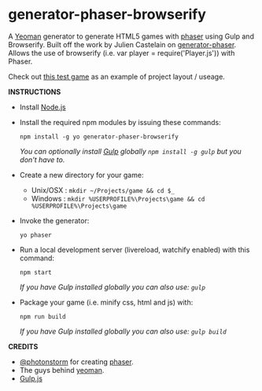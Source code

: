 generator-phaser-browserify
=================

A [Yeoman](http://yeoman.io/) generator to generate HTML5 games with [phaser](http://phaser.io/) using Gulp and Browserify. Built off the work by Julien Castelain on [generator-phaser](https://github.com/julien/generator-phaser). Allows the use of browserify (i.e. var player = require('Player.js')) with Phaser.

Check out [this test game](https://github.com/jroblak/sagdc2014) as an example of project layout / useage.

**INSTRUCTIONS**

+ Install [Node.js](http://www.nodejs.org)

+ Install the required npm modules by issuing these commands:

  `npm install -g yo generator-phaser-browserify`

  *You can optionally install [Gulp](http://gulpjs.com) globally `npm install -g gulp` but you don't have to.*

+ Create a new directory for your game:
  + Unix/OSX : `mkdir ~/Projects/game && cd $_`
  + Windows  : `mkdir %USERPROFILE%\Projects\game && cd %USERPROFILE%\Projects\game`

+ Invoke the generator:

  `yo phaser`

+ Run a local development server (livereload, watchify enabled) with this command:

  `npm start`
  
  *If you have Gulp installed globally you can also use: `gulp`*

+ Package your game (i.e. minify css, html and js) with:

  `npm run build` 

  *If you have Gulp installed globally you can also use: `gulp build`*


**CREDITS**

+ [@photonstorm](https://github.com/photonstorm/) for creating 
  [phaser](https://github.com/photonstorm/phaser).
+ The guys behind [yeoman](https://github.com/yeoman/yeoman).
+ [Gulp.js](http://www.gulpjs.com)